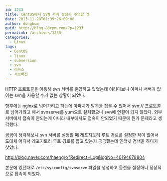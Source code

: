 ```yaml
---
id: 1233
title: CentOS에서 SVN 서버 설정시 주의할 점
date: 2013-11-28T01:39:26+09:00
author: dongbum
guid: http://blog.83rpm.com/?p=1233
permalink: /archives/1233
categories:
  - Linux
tags:
  - CentOS
  - linux
  - subversion
  - svn
  - 리눅스
  - 서브버전
---
```

HTTP 프로토콜을 이용해 svn 서버를 운영하고 있었는데 이러다보니 아파치 서버가 없이는 svn을 사용할 수가 없는 상황이 되었다.

향후에는 nginx로 넘어가려고 하는데 아파치가 발목을 잡을 수 있어서 svn:// 프로토콜로 넘어가려고 해서 svnserve를 yum으로 설치했으나 svn에 연결이 되지 않았다. 외부 서버에서 접속이 안되는게 아니라 내부에서도 접속이 안되었기 때문에 뭔가 문제라고 생각했다.

곰곰이 생각해보니 svn 서버를 설정할 때 레포지토리 루트 경로를 설정한 적이 없어서 도대체 어디서 레포지토리 루트 경로를 잡고 있는지 궁금했는데 인터넷 검색을 하다가 찾았다.

<http://blog.naver.com/haengro?Redirect=Log&logNo=40194678804>

본문에 있던대로 `/etc/sysconfig/svnserve` 파일을 생성하고 옵션을 설정하니 정상적으로 접속이 되었다.
